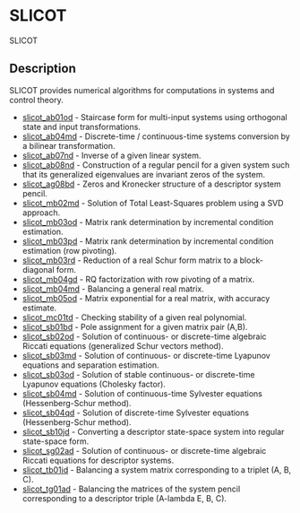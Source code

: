 

# SLICOT

SLICOT

## Description
SLICOT provides numerical algorithms for computations in systems and control theory.


* [slicot_ab01od](slicot_ab01od.md) - Staircase form for multi-input systems using orthogonal state and input transformations.
* [slicot_ab04md](slicot_ab04md.md) - Discrete-time / continuous-time systems conversion by a bilinear transformation.
* [slicot_ab07nd](slicot_ab07nd.md) - Inverse of a given linear system.
* [slicot_ab08nd](slicot_ab08nd.md) - Construction of a regular pencil for a given system such that its generalized eigenvalues are invariant zeros of the system.
* [slicot_ag08bd](slicot_ag08bd.md) - Zeros and Kronecker structure of a descriptor system pencil.
* [slicot_mb02md](slicot_mb02md.md) - Solution of Total Least-Squares problem using a SVD approach.
* [slicot_mb03od](slicot_mb03od.md) - Matrix rank determination by incremental condition estimation.
* [slicot_mb03pd](slicot_mb03pd.md) - Matrix rank determination by incremental condition estimation (row pivoting).
* [slicot_mb03rd](slicot_mb03rd.md) - Reduction of a real Schur form matrix to a block-diagonal form.
* [slicot_mb04gd](slicot_mb04gd.md) - RQ factorization with row pivoting of a matrix.
* [slicot_mb04md](slicot_mb04md.md) - Balancing a general real matrix.
* [slicot_mb05od](slicot_mb05od.md) - Matrix exponential for a real matrix, with accuracy estimate.
* [slicot_mc01td](slicot_mc01td.md) - Checking stability of a given real polynomial.
* [slicot_sb01bd](slicot_sb01bd.md) - Pole assignment for a given matrix pair (A,B).
* [slicot_sb02od](slicot_sb02od.md) - Solution of continuous- or discrete-time algebraic Riccati equations (generalized Schur vectors method).
* [slicot_sb03md](slicot_sb03md.md) - Solution of continuous- or discrete-time Lyapunov equations and separation estimation.
* [slicot_sb03od](slicot_sb03od.md) - Solution of stable continuous- or discrete-time Lyapunov equations (Cholesky factor).
* [slicot_sb04md](slicot_sb04md.md) - Solution of continuous-time Sylvester equations (Hessenberg-Schur method).
* [slicot_sb04qd](slicot_sb04qd.md) - Solution of discrete-time Sylvester equations (Hessenberg-Schur method).
* [slicot_sb10jd](slicot_sb10jd.md) - Converting a descriptor state-space system into regular state-space form.
* [slicot_sg02ad](slicot_sg02ad.md) - Solution of continuous- or discrete-time algebraic Riccati equations for descriptor systems.
* [slicot_tb01id](slicot_tb01id.md) - Balancing a system matrix corresponding to a triplet (A, B, C).
* [slicot_tg01ad](slicot_tg01ad.md) - Balancing the matrices of the system pencil corresponding to a descriptor triple (A-lambda E, B, C).




